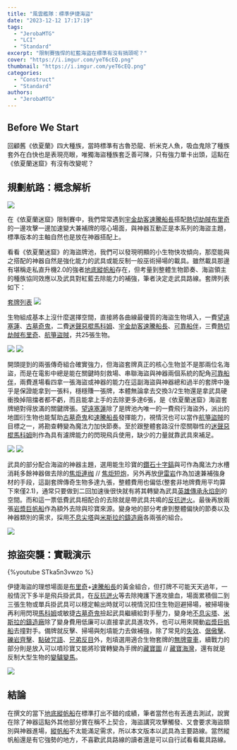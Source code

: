 ```yaml
---
title: "風雲艦隊：標準伊捷海盜"
date: "2023-12-12 17:17:19"
tags:
  - "JerobaMTG"
  - "LCI"
  - "Standard"
excerpt: "限制賽強悍的紅藍海盜在標準有沒有搞頭呢？"
cover: "https://i.imgur.com/yeT6cEQ.png"
thumbnail: "https://i.imgur.com/yeT6cEQ.png"
categories:
  - "Construct"
  - "Standard"
authors:
  - "JerobaMTG"
---
```


## Before We Start

回顧舊《依夏蘭》四大種族，當時標準有古魯恐龍、析米克人魚，吸血鬼除了種族套外在白快也是表現亮眼，唯獨海盜種族套乏善可陳，只有強力單卡出頭，這點在《依夏蘭迷窟》有沒有改變呢？

## 規劃航路：概念解析

![](https://i.imgur.com/jk33yQ8.png)

在《依夏蘭迷窟》限制賽中，我們常常遇到[宇金劫客速騰船長](https://cards.scryfall.io/large/front/1/4/14c65f5a-10bd-4f9b-b816-46c2240b11ff.jpg)搭配[熱切劫賊布里奇](https://cards.scryfall.io/large/front/a/a/aadf5028-8dfe-40d3-89b4-22bd7ed0aae6.jpg)的一邊攻擊一邊加速變大兼補牌的噁心場面，與神器互動正是本系列的海盜主題，標準版本的主軸自然也是放在神器搭配上。

看看《依夏蘭迷窟》的海盜牌池，我們可以發現明顯的小生物快攻傾向，那麼能與之搭配的神器自然是強化能力的武具或能反制一般巫術掃場的載具。雖然載具那邊有堪稱走私直升機2.0的強者[地底縱帆船](https://cards.scryfall.io/large/front/9/4/94b6881a-b00e-4e90-92e6-602ed8e0e090.jpg)存在，但考量到整體生物節奏、海盜領主的種族協同效應以及武具對紅藍去除能力的補強，筆者決定走武具路線。套牌列表如下：

[套牌列表](https://www.mtggoldfish.com/deck/6021164#paper)
![](https://i.imgur.com/CB3eazc.png)

生物組成基本上沒什麼選擇空間，直接將各曲線最優質的海盜生物填入，一費[望遠塞蓮](https://cards.scryfall.io/large/front/4/1/41e54343-95e5-4dc4-9f18-e4a415fe5e0a.jpg)、[古墓奇鬼](https://cards.scryfall.io/large/front/0/1/018160fe-f602-43f5-8495-241a08eaa69c.jpg)，二費[迷聲惡棍馬科姆](https://cards.scryfall.io/large/front/1/9/19d6834d-afa3-4747-a62d-0654f4d9729f.jpg)、[宇金劫客速騰船長](https://cards.scryfall.io/large/front/1/4/14c65f5a-10bd-4f9b-b816-46c2240b11ff.jpg)、[可靠船伴](https://cards.scryfall.io/large/front/1/4/143e9845-8a11-4fc4-b116-29a929985146.jpg)，三費[熱切劫賊布里奇](https://cards.scryfall.io/large/front/a/a/aadf5028-8dfe-40d3-89b4-22bd7ed0aae6.jpg)、[航箏盜賊](https://cards.scryfall.io/large/front/0/3/03207457-70d8-4462-8c8b-ed39791d56a1.jpg)，共25張生物。

![](https://i.imgur.com/2bvApyE.png)
![](https://i.imgur.com/S694hX4.png)

開頭提到的兩張傳奇組合確實強力，但海盜套牌真正的核心生物並不是那兩位名海盜，而是在電影中總是能在關鍵時刻救場、串聯海盜與神器兩個系統的配角[可靠船伴](https://cards.scryfall.io/large/front/1/4/143e9845-8a11-4fc4-b116-29a929985146.jpg)，兩費進場看四拿一張海盜或神器的能力在這副海盜與神器總和過半的套牌中幾乎是保證能拿到一張料，穩穩賺一張牌，本體無論拿去交換3/2生物還是拿武具硬衝換掉阻擋者都不虧，而且能拿上手的去除更多達6張，是《依夏蘭迷窟》海盜套牌絕對得放滿的關鍵牌張。[望遠塞蓮](https://cards.scryfall.io/large/front/4/1/41e54343-95e5-4dc4-9f18-e4a415fe5e0a.jpg)除了是牌池內唯一的一費飛行海盜外，派出的地圖衍生物也能幫助[古墓奇鬼](https://cards.scryfall.io/large/front/0/1/018160fe-f602-43f5-8495-241a08eaa69c.jpg)和[速騰船長](https://cards.scryfall.io/large/front/1/4/14c65f5a-10bd-4f9b-b816-46c2240b11ff.jpg)發揮能力，視情況也可以當作[航箏盜賊](https://cards.scryfall.io/large/front/0/3/03207457-70d8-4462-8c8b-ed39791d56a1.jpg)的目標之一，將勘查轉變為魔法力加快節奏。至於跟整體套路沒什麼關聯性的[迷聲惡棍馬科姆](https://cards.scryfall.io/large/front/1/9/19d6834d-afa3-4747-a62d-0654f4d9729f.jpg)則作為具有濾牌能力的閃現飛兵使用，缺少的力量就靠武具來補足。

![](https://i.imgur.com/3wqj8ux.png)
![](https://i.imgur.com/djOaJEN.png)

武具的部分配合海盜的神器主題，選用能生珍寶的[鑽石十字鎬](https://cards.scryfall.io/large/front/4/a/4ae30fa7-3d1d-417f-80d7-a668236cb2c1.jpg)與可作為魔法力水槽消耗多餘神器做去除的[焦炬連枷](https://cards.scryfall.io/large/front/0/d/0d2d98ae-fe02-4a86-9e80-7b95e08de21c.jpg) // [焦炬短炮](https://cards.scryfall.io/large/back/0/d/0d2d98ae-fe02-4a86-9e80-7b95e08de21c.jpg)，另外再放[伊雷岩](https://cards.scryfall.io/large/front/8/0/8051c5ec-54a6-45a8-8945-fb93c5feaa39.jpg)作為加速兼補強身材的手段，這副套牌傳奇生物多達九張，整體費用也偏低(整套非地牌費用平均算下來僅2.1)，通常只要做到二回加速後很快就有將其轉變為武具[英雄傳承永焰劍](https://cards.scryfall.io/large/front/8/0/8051c5ec-54a6-45a8-8945-fb93c5feaa39.jpg)的空間。而和這一票低費武具相配合的去除就是帶武具共鳴的[反抗迸火](https://cards.scryfall.io/large/front/c/d/cd37d1b1-70ce-466e-890d-36be82433035.jpg)。最後再放兩張[岩漿巨帆船](https://cards.scryfall.io/large/front/4/4/4471a833-11b9-4146-a9c0-84a6896c94d8.jpg)作為額外去除與珍寶來源。變身地的部分考慮到整體偏快的節奏以及神器類別的需求，採用[不息尖塔](https://cards.scryfall.io/large/front/6/6/66386fe8-9d3c-47f7-9cd3-4cd30051535f.jpg)與[米斯拉的鑄造廠](https://cards.scryfall.io/large/front/d/a/da7699b2-e1af-4bc0-8c5b-84ba3e868d7c.jpg)各兩張的組合。

![](https://i.imgur.com/vfN0c4Y.png)

## 掠盜突襲：實戰演示

{%youtube STka5n3vwzo %}

伊捷海盜的理想場面是[布里奇](https://cards.scryfall.io/large/front/a/a/aadf5028-8dfe-40d3-89b4-22bd7ed0aae6.jpg)+[速騰船長](https://cards.scryfall.io/large/front/1/4/14c65f5a-10bd-4f9b-b816-46c2240b11ff.jpg)的黃金組合，但打牌不可能天天過年，一般情況下多半是飛兵掛武具，在[反抗迸火](https://cards.scryfall.io/large/front/c/d/cd37d1b1-70ce-466e-890d-36be82433035.jpg)等去除掩護下進攻搶血，場面累積個二到三張生物或單兵掛武具可以穩定輸出時就可以視情況扣住生物迴避掃場，被掃場後再利用閃現[馬科姆](https://cards.scryfall.io/large/front/1/9/19d6834d-afa3-4747-a62d-0654f4d9729f.jpg)或敏捷[古墓奇鬼](https://cards.scryfall.io/large/front/0/1/018160fe-f602-43f5-8495-241a08eaa69c.jpg)撿起武具繼續給對手壓力，變身地[不息尖塔](https://cards.scryfall.io/large/front/6/6/66386fe8-9d3c-47f7-9cd3-4cd30051535f.jpg)、[米斯拉的鑄造廠](https://cards.scryfall.io/large/front/d/a/da7699b2-e1af-4bc0-8c5b-84ba3e868d7c.jpg)除了變身費用低廉可以直接拿武具進攻外，也可以用來開動[岩漿巨帆船](https://cards.scryfall.io/large/front/4/4/4471a833-11b9-4146-a9c0-84a6896c94d8.jpg)去撞對手。備牌就反擊、掃場與剋墳能力去做補強，除了常見的[失效](https://cards.scryfall.io/large/front/8/1/81752db1-374e-4723-b695-a2f4a634dfc6.jpg)、[倨傲擊](https://cards.scryfall.io/large/front/5/8/588c6217-c460-417e-98bf-de5475780baf.jpg)、[礫岩齊擊](https://cards.scryfall.io/large/front/c/4/c45a5f4a-2174-4885-aa5a-c4c24cc732f0.jpg)、[點破咒語](https://cards.scryfall.io/large/front/4/7/473e411b-e8d5-4fe0-b62c-58f3a034bf4d.jpg)、[兄弟反目](https://cards.scryfall.io/large/front/5/0/50f7666d-0d60-4fe5-b144-286d4e47b704.jpg)外，剋墳選用適合生物套牌的[無牌靈車](https://cards.scryfall.io/large/front/5/c/5c1a4708-7924-40b4-b6bb-8cc794b0bb0f.jpg)，續戰力的部分則是放入可以噴珍寶又能將珍寶轉變為手牌的[藏寶圖](https://cards.scryfall.io/large/front/a/9/a924fe1e-a85e-4e14-88d2-ac55130638ab.jpg) // [藏寶海灣](https://cards.scryfall.io/large/back/a/9/a924fe1e-a85e-4e14-88d2-ac55130638ab.jpg)，還有就是反制大型生物的[變驢變馬](https://cards.scryfall.io/large/front/5/0/50b96a97-0d7d-4e05-9e2f-0b99a039b655.jpg)。

![](https://i.imgur.com/JWOJFJr.png)

## 結論

在撰文的當下[地底縱帆船](https://cards.scryfall.io/large/front/9/4/94b6881a-b00e-4e90-92e6-602ed8e0e090.jpg)在標準打出不錯的成績，筆者當然也有丟進去測試，說實在除了神器這點外其他部分實在稱不上契合，海盜講究攻擊觸發、又會要求海盜類別與神器進場，[縱帆船](https://cards.scryfall.io/large/front/9/4/94b6881a-b00e-4e90-92e6-602ed8e0e090.jpg)不太能滿足需求，所以本文版本以武具為主要路線。當然縱帆船還是有它強勢的地方，不喜歡武具路線的讀者還是可以自行試看看載具路線。
